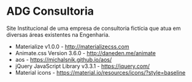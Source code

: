 # ADG Consultoria
Site Institucional de uma empresa de consultoria fictícia que atua em diversas áreas existentes na Engenharia.

- Materialize v1.0.0 - http://materializecss.com
- Animate.css Version 3.6.0 - http://daneden.me/animate
- aos - https://michalsnik.github.io/aos/
- jQuery JavaScript Library v3.3.1 - https://jquery.com/
- Material icons - https://material.io/resources/icons/?style=baseline
